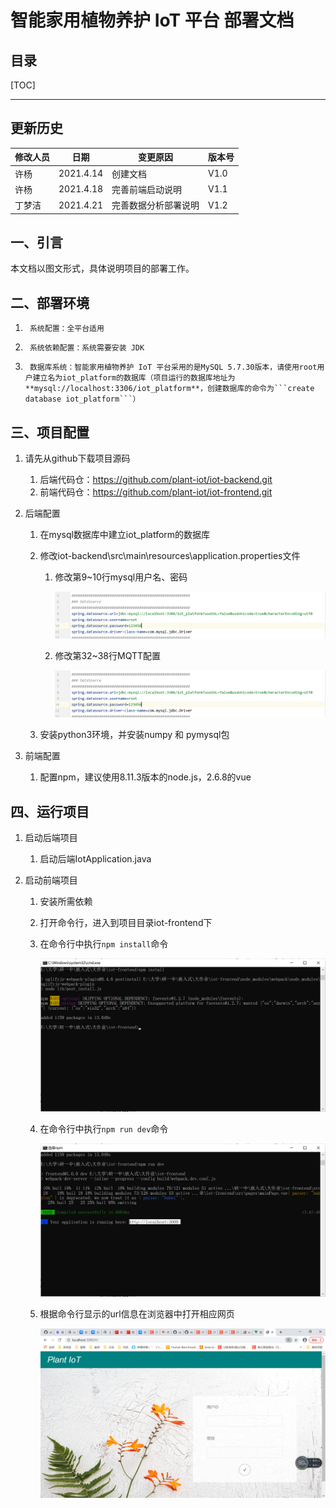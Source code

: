 # 智能家用植物养护 IoT 平台 部署文档

## 目录

[TOC]

** **

## 更新历史

| 修改人员         | 日期        | 变更原因 | 版本号  |
| ------------ | --------- | ---- | ---- |
| 许杨 | 2021.4.14 | 创建文档 | V1.0 |
| 许杨 | 2021.4.18 | 完善前端启动说明 | V1.1 |
| 丁梦洁 | 2021.4.21 | 完善数据分析部署说明 | V1.2 |

## 一、引言

本文档以图文形式，具体说明项目的部署工作。

## 二、部署环境

1.      系统配置：全平台适用  
2.      系统依赖配置：系统需要安装 JDK
3.      数据库系统：智能家用植物养护 IoT 平台采用的是MySQL 5.7.30版本，请使用root用户建立名为iot_platform的数据库（项目运行的数据库地址为**mysql://localhost:3306/iot_platform**，创建数据库的命令为```create database iot_platform```）

## 三、项目配置

1. 请先从github下载项目源码

   1. 后端代码仓：<https://github.com/plant-iot/iot-backend.git>
   2. 前端代码仓：<https://github.com/plant-iot/iot-frontend.git>

2. 后端配置

   1. 在mysql数据库中建立iot_platform的数据库

   2. 修改iot-backend\src\main\resources\application.properties文件

      1. 修改第9~10行mysql用户名、密码

         ![](pic\部署文档\mysql_config.png)

      2. 修改第32~38行MQTT配置
   
         ![](pic\部署文档\mysql_config.png)
         
   3. 安装python3环境，并安装numpy 和 pymysql包 
   
3. 前端配置

   1. 配置npm，建议使用8.11.3版本的node.js，2.6.8的vue

## 四、运行项目

1. 启动后端项目
   
   1. 启动后端IotApplication.java
2. 启动前端项目
   1. 安装所需依赖
   
   2. 打开命令行，进入到项目目录iot-frontend下
   
   3. 在命令行中执行```npm install```命令
   
      <img src="pic\部署文档\front1.png" style="zoom:50%;" />
   
   4. 在命令行中执行```npm run dev```命令
   
      <img src="pic\部署文档\front2.png" style="zoom:50%;" />
   
   5. 根据命令行显示的url信息在浏览器中打开相应网页
   
      <img src="pic\部署文档\front3.png" style="zoom:50%;" />

